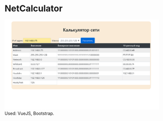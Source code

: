 # NetCalculator
![Image alt](https://github.com/we1rdTycoon/NetCalculator/raw/main/Безымянный.png)
Used: VueJS, Bootstrap.
